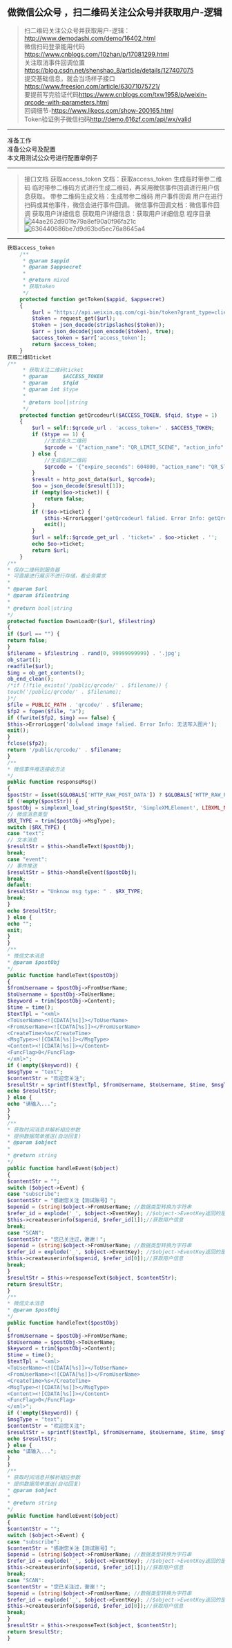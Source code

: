 ##  做微信公众号 ，扫二维码关注公众号并获取用户-逻辑
>扫二维码关注公众号并获取用户-逻辑：<http://www.demodashi.com/demo/16402.html> <br/>
微信扫码登录能用代码  <https://www.cnblogs.com/10zhan/p/17081299.html><br/>
关注取消事件回调位置 <https://blog.csdn.net/shenshao_8/article/details/127407075><br/>
提交基础信息，就会当场样子接口<https://www.freesion.com/article/63071075721/><br/>
要提前写完验证代码<https://www.cnblogs.com/txw1958/p/weixin-qrcode-with-parameters.html><br/>
回调细节-<https://www.likecs.com/show-200165.html><br/>
Token验证例子微信扫码<http://demo.616zf.com/api/wx/valid>
---

准备工作<br/>
准备公众号及配置<br/>
本文用测试公众号进行配置举例子

---

>接口文档
获取access_token
文档：获取access_token
生成临时带参二维码
临时带参二维码方式进行生成二维码，再采用微信事件回调进行用户信息获取。
带参二维码生成文档：生成带参二维码
用户事件回调
用户在进行扫码或其他事件，微信会进行事件回调。
微信事件回调文档：微信事件回调
获取用户详细信息
获取用户详细信息：获取用户详细信息
程序目录
![44ae262d901fe79a8ef90a0f96fa21c](https://cdn.statically.io/gh/Justice996/picx-images-hosting@master/44ae262d901fe79a8ef90a0f96fa21c.35dqrj1q0ew0.webp)
![636440686be7d9d63bd5ec76a8645a4](https://cdn.statically.io/gh/Justice996/picx-images-hosting@master/636440686be7d9d63bd5ec76a8645a4.6n1dk9el5bc0.webp)
---

```php
获取access_token
    /**
     * @param $appid
     * @param $appsecret
     *
     * @return mixed
     * 获取token
     */
    protected function getToken($appid, $appsecret)
    {
        $url = "https://api.weixin.qq.com/cgi-bin/token?grant_type=client_credential&appid=" . $appid . "&secret=" . $appsecret;
        $token = request_get($url);
        $token = json_decode(stripslashes($token));
        $arr = json_decode(json_encode($token), true);
        $access_token = $arr['access_token'];
        return $access_token;
    }
获取二维码ticket
/**
     * 获取关注二维码ticket
     * @param     $ACCESS_TOKEN
     * @param     $fqid
     * @param int $type
     *
     * @return bool|string
     */
    protected function getQrcodeurl($ACCESS_TOKEN, $fqid, $type = 1)
    {
        $url = self::$qrcode_url . 'access_token=' . $ACCESS_TOKEN;
        if ($type == 1) {
            //生成永久二维码
            $qrcode = '{"action_name": "QR_LIMIT_SCENE", "action_info": {"scene": {"scene_str": ' . $fqid . '}}}';
        } else {
            //生成临时二维码
            $qrcode = '{"expire_seconds": 604800, "action_name": "QR_STR_SCENE", "action_info": {"scene": {"scene_str": ' . $fqid . '}}}';
        }
        $result = http_post_data($url, $qrcode);
        $oo = json_decode($result[1]);
        if (empty($oo->ticket)) {
            return false;
        }
        if (!$oo->ticket) {
            $this->ErrorLogger('getQrcodeurl falied. Error Info: getQrcodeurl get failed');
            exit();
        }
        $url = self::$qrcode_get_url . 'ticket=' . $oo->ticket . '';
        echo $oo->ticket;
        return $url;
    }
/**
* 保存二维码到服务器
* 可直接进行展示不进行存储，看业务需求
*
* @param $url
* @param $filestring
*
* @return bool|string
*/
protected function DownLoadQr($url, $filestring)
{
if ($url == "") {
return false;
}
$filename = $filestring . rand(0, 99999999999) . '.jpg';
ob_start();
readfile($url);
$img = ob_get_contents();
ob_end_clean();
/*if (!file_exists('/public/qrcode/' . $filename)) {
touch('/public/qrcode/' . $filename);
}*/
$file = PUBLIC_PATH . 'qrcode/' . $filename;
$fp2 = fopen($file, "a");
if (fwrite($fp2, $img) === false) {
$this->ErrorLogger('dolwload image falied. Error Info: 无法写入图片');
exit();
}
fclose($fp2);
return '/public/qrcode/' . $filename;
}
/**
* 微信事件推送接收方法
*/
public function responseMsg()
{
$postStr = isset($GLOBALS['HTTP_RAW_POST_DATA']) ? $GLOBALS['HTTP_RAW_POST_DATA'] : file_get_contents("php://input");
if (!empty($postStr)) {
$postObj = simplexml_load_string($postStr, 'SimpleXMLElement', LIBXML_NOCDATA);
// 微信消息类型
$RX_TYPE = trim($postObj->MsgType);
switch ($RX_TYPE) {
case "text":
// 文本消息
$resultStr = $this->handleText($postObj);
break;
case "event":
// 事件推送
$resultStr = $this->handleEvent($postObj);
break;
default:
$resultStr = "Unknow msg type: " . $RX_TYPE;
break;
}
echo $resultStr;
} else {
echo "";
exit;
}
}
/**
* 微信文本消息
* @param $postObj
*/
public function handleText($postObj)
{
$fromUsername = $postObj->FromUserName;
$toUsername = $postObj->ToUserName;
$keyword = trim($postObj->Content);
$time = time();
$textTpl = "<xml>
<ToUserName><![CDATA[%s]]></ToUserName>
<FromUserName><![CDATA[%s]]></FromUserName>
<CreateTime>%s</CreateTime>
<MsgType><![CDATA[%s]]></MsgType>
<Content><![CDATA[%s]]></Content>
<FuncFlag>0</FuncFlag>
</xml>";
if (!empty($keyword)) {
$msgType = "text";
$contentStr = "欢迎您关注";
$resultStr = sprintf($textTpl, $fromUsername, $toUsername, $time, $msgType, $contentStr);
echo $resultStr;
} else {
echo "请输入...";
}
}
/**
* 获取时间消息并解析相应参数
* 提供数据简单推送(自动回复)
* @param $object
*
* @return string
*/
public function handleEvent($object)
{
$contentStr = "";
switch ($object->Event) {
case "subscribe":
$contentStr = "感谢您关注【测试账号】";
$openid = (string)$object->FromUserName; //数据类型转换为字符串
$refer_id = explode('_', $object->EventKey); //$object->EventKey返回的是qrsence_1232313这种类型
$this->createuserinfo($openid, $refer_id[1]);//获取用户信息
break;
case "SCAN":
$contentStr = "您已关注过，谢谢！";
$openid = (string)$object->FromUserName; //数据类型转换为字符串
$refer_id = explode('_', $object->EventKey); //$object->EventKey返回的是qrsence_12213213这种类型
$this->createuserinfo($openid, $refer_id[0]);//获取用户信息
break;
}
$resultStr = $this->responseText($object, $contentStr);
return $resultStr;
}
/**
* 微信文本消息
* @param $postObj
*/
public function handleText($postObj)
{
$fromUsername = $postObj->FromUserName;
$toUsername = $postObj->ToUserName;
$keyword = trim($postObj->Content);
$time = time();
$textTpl = "<xml>
<ToUserName><![CDATA[%s]]></ToUserName>
<FromUserName><![CDATA[%s]]></FromUserName>
<CreateTime>%s</CreateTime>
<MsgType><![CDATA[%s]]></MsgType>
<Content><![CDATA[%s]]></Content>
<FuncFlag>0</FuncFlag>
</xml>";
if (!empty($keyword)) {
$msgType = "text";
$contentStr = "欢迎您关注";
$resultStr = sprintf($textTpl, $fromUsername, $toUsername, $time, $msgType, $contentStr);
echo $resultStr;
} else {
echo "请输入...";
}
}
/**
* 获取时间消息并解析相应参数
* 提供数据简单推送(自动回复)
* @param $object
*
* @return string
*/
public function handleEvent($object)
{
$contentStr = "";
switch ($object->Event) {
case "subscribe":
$contentStr = "感谢您关注【测试账号】";
$openid = (string)$object->FromUserName; //数据类型转换为字符串
$refer_id = explode('_', $object->EventKey); //$object->EventKey返回的是qrsence_1232313这种类型
$this->createuserinfo($openid, $refer_id[1]);//获取用户信息
break;
case "SCAN":
$contentStr = "您已关注过，谢谢！";
$openid = (string)$object->FromUserName; //数据类型转换为字符串
$refer_id = explode('_', $object->EventKey); //$object->EventKey返回的是qrsence_12213213这种类型
$this->createuserinfo($openid, $refer_id[0]);//获取用户信息
break;
}
$resultStr = $this->responseText($object, $contentStr);
return $resultStr;
}
```
